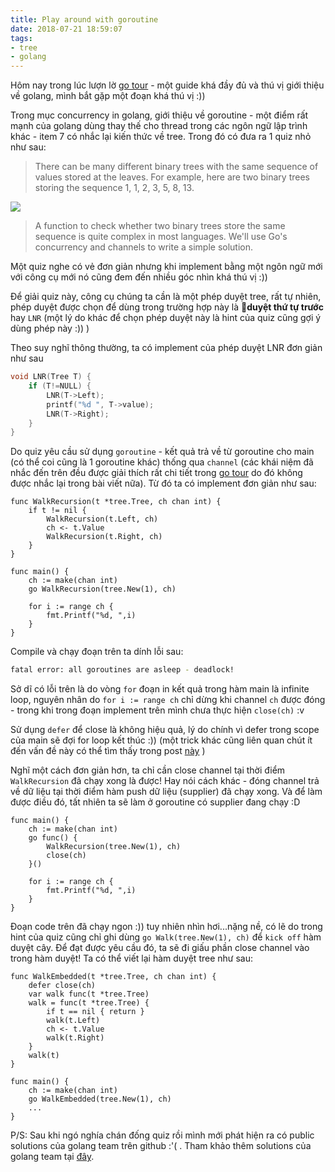 ```yaml
---
title: Play around with goroutine
date: 2018-07-21 18:59:07
tags:
- tree
- golang
---
```


Hôm nay trong lúc lượn lờ [go tour](https://tour.golang.org/list) - một guide khá đầy đủ và thú vị giới thiệu về golang, mình bắt gặp một đoạn khá thú vị :))
<!-- more -->

Trong mục concurrency in golang, giới thiệu về goroutine - một điểm rất mạnh của golang dùng thay thế cho thread trong các ngôn ngữ lập trình khác - item 7 có nhắc lại kiến thức về tree. Trong đó có đưa ra 1 quiz nhỏ như sau:

> There can be many different binary trees with the same sequence of values stored at the leaves. For example, here are two binary trees storing the sequence 1, 1, 2, 3, 5, 8, 13.

![](https://tour.golang.org/content/img/tree.png)

> A function to check whether two binary trees store the same sequence is quite complex in most languages. We'll use Go's concurrency and channels to write a simple solution.

Một quiz nghe có vẻ đơn giản nhưng khi implement bằng một ngôn ngữ mới với công cụ mới nó cũng đem đến nhiều góc nhìn khá thú vị :))

Để giải quiz này, công cụ chúng ta cần là một phép duyệt tree, rất tự nhiên, phép duyệt được chọn để dùng trong trường hợp này là **duyệt thứ tự trước** hay `LNR` (một lý do khác để chọn phép duyệt này là hint của quiz cũng gợi ý dùng phép này :)) )

Theo suy nghĩ thông thường, ta có implement của phép duyệt LNR đơn giản như sau

```C
void LNR(Tree T) {
	if (T!=NULL) {
		LNR(T->Left);
		printf("%d ", T->value);
		LNR(T->Right);
	}
}
```

Do quiz yêu cầu sử dụng `goroutine` - kết quả trả về từ goroutine cho main (có thể coi cũng là 1 goroutine khác) thống qua `channel` (các khái niệm đã nhắc đến trên đều được giải thích rất chi tiết trong [go tour](https://tour.golang.org/list) do đó không được nhắc lại trong bài viết nữa). Từ đó ta có implement đơn giản như sau:

```golang
func WalkRecursion(t *tree.Tree, ch chan int) {
	if t != nil {
		WalkRecursion(t.Left, ch)
		ch <- t.Value
		WalkRecursion(t.Right, ch)
	}
}

func main() {
	ch := make(chan int)
	go WalkRecursion(tree.New(1), ch)

	for i := range ch {
		fmt.Printf("%d, ",i)
	}
}
```

Compile và chạy đoạn trên ta dính lỗi sau:

```bash
fatal error: all goroutines are asleep - deadlock!
```

Sở dĩ có lỗi trên là do vòng `for` đoạn in kết quả trong hàm main là infinite loop, nguyên nhân do `for i := range ch` chỉ dừng khi channel `ch` được đóng - trong khi trong đoạn implement trên mình chưa thực hiện `close(ch)` :v

Sử dụng `defer` để close là không hiệu quả, lý do chính vì defer trong scope của main sẽ đợi for loop kết thúc :)) (một trick khác cũng liên quan chút ít đến vấn đề này có thể tìm thấy trong post [này](https://kipalog.com/posts/2-cach-de-lam-memory-leak-trong-golang) )

Nghĩ một cách đơn giản hơn, ta chỉ cần close channel tại thời điểm `WalkRecursion` đã chạy xong là được! Hay nói cách khác - đóng channel trả về dữ liệu tại thời điểm hàm push dữ liệu (supplier) đã chạy xong. Và để làm được điều đó, tất nhiên ta sẽ làm ở goroutine có supplier đang chạy :D

```golang
func main() {
	ch := make(chan int)
	go func() {
		WalkRecursion(tree.New(1), ch)
		close(ch)
	}()

	for i := range ch {
		fmt.Printf("%d, ",i)
	}
}
```

Đoạn code trên đã chạy ngon :)) tuy nhiên nhìn hơi...nặng nề, có lẽ do trong hint của quiz cũng chỉ ghi dùng `go Walk(tree.New(1), ch)` để `kick off` hàm duyệt cây. Để đạt được yêu cầu đó, ta sẽ đi giấu phần close channel vào trong hàm duyệt! Ta có thể viết lại hàm duyệt tree như sau:

```golang
func WalkEmbedded(t *tree.Tree, ch chan int) {
	defer close(ch)
	var walk func(t *tree.Tree)
	walk = func(t *tree.Tree) {
		if t == nil { return }
		walk(t.Left)
		ch <- t.Value
		walk(t.Right)
	}
	walk(t)
}

func main() {
	ch := make(chan int)
	go WalkEmbedded(tree.New(1), ch)
	...
}
```

P/S: Sau khi ngó nghía chán đống quiz rồi mình mới phát hiện ra có public solutions của golang team trên github :'( . Tham khảo thêm solutions của golang team tại [đây](https://github.com/golang/tour/tree/master/solutions).
